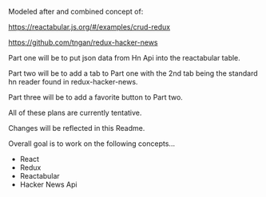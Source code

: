 
Modeled after and combined concept of:

https://reactabular.js.org/#/examples/crud-redux

https://github.com/tngan/redux-hacker-news

Part one will be to put json data from Hn Api into the reactabular table.

Part two will be to add a tab to Part one with the 2nd tab being
the standard hn reader found in redux-hacker-news.

Part three will be to add a favorite button to Part two.

All of these plans are currently tentative.

Changes will be reflected in this Readme.

Overall goal is to work on the following concepts...

* React
* Redux
* Reactabular
* Hacker News Api

